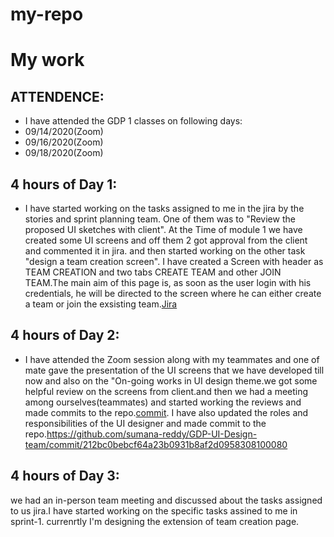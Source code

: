 # my-repo
# My work
## ATTENDENCE:
- I have attended the GDP 1 classes on following days:
- 09/14/2020(Zoom)
- 09/16/2020(Zoom)
- 09/18/2020(Zoom)
## 4 hours of Day 1:
- I have started working on the tasks assigned to me in the jira by the stories and sprint planning team. One of them was to "Review the proposed UI sketches with client". At the Time of module 1 we have created some UI screens and off them 2 got approval from the client and commented it in jira. and then started working on the other task "design a team creation screen".  I have created a Screen with header as TEAM CREATION and two tabs CREATE TEAM and other JOIN TEAM.The main aim of this page is, as soon as the user login with his credentials, he will be directed to the screen where he can either create a team or join the exsisting team.[Jira](http://cs04.nwmissouri.edu/browse/GDPGAM-145?filter=-1)

## 4 hours of Day 2:

- I have attended the Zoom session along with my teammates and one of mate gave the presentation of the UI screens that we have developed till now and also on the "On-going works in UI design theme.we got some helpful review on the screens from client.and then we had a meeting among ourselves(teammates) and started working the reviews and made commits to the repo.[commit](https://github.com/sumana-reddy/GDP-UI-Design-team/commit/cd864dca335a970006b22c4bdd9f53e077b8f524). I have also updated the roles and responsibilities of the UI designer and made commit to the repo.https://github.com/sumana-reddy/GDP-UI-Design-team/commit/212bc0bebcf64a23b0931b8af2d0958308100080

## 4 hours of Day 3:
 we had an in-person team meeting and discussed about the tasks assigned to us jira.I have started working on the specific tasks assined to me in sprint-1. currenrtly I'm designing the extension of team creation page. 





